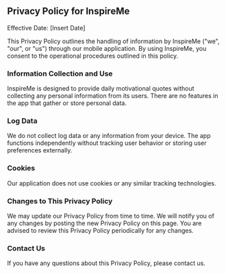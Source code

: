 ## Privacy Policy for InspireMe

Effective Date: [Insert Date]

This Privacy Policy outlines the handling of information by InspireMe ("we", "our", or "us") through our mobile
application. By using InspireMe, you consent to the operational procedures outlined in this policy.

### Information Collection and Use

InspireMe is designed to provide daily motivational quotes without collecting any personal information from its users.
There are no features in the app that gather or store personal data.

### Log Data

We do not collect log data or any information from your device. The app functions independently without tracking user
behavior or storing user preferences externally.

### Cookies

Our application does not use cookies or any similar tracking technologies.

### Changes to This Privacy Policy

We may update our Privacy Policy from time to time. We will notify you of any changes by posting the new Privacy Policy
on this page. You are advised to review this Privacy Policy periodically for any changes.

### Contact Us

If you have any questions about this Privacy Policy, please contact us.
